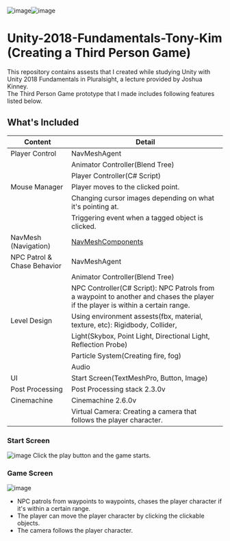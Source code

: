 ![image](https://user-images.githubusercontent.com/60923302/89010226-1e247300-d349-11ea-9e45-cfc516944fe5.png)![image](https://user-images.githubusercontent.com/60923302/89010367-6b084980-d349-11ea-85fd-e7124f3f66bf.png)
  
  
# Unity-2018-Fundamentals-Tony-Kim (Creating a Third Person Game)
This repository contains assests that I created while studying Unity with Unity 2018 Fundamentals in Pluralsight, a lecture provided by Joshua Kinney.  
The Third Person Game prototype that I made includes following features listed below.

## What's Included
 Content | Detail 
 ---|---
Player Control | NavMeshAgent 
| | Animator Controller(Blend Tree) 
| | Player Controller(C# Script) 
Mouse Manager | Player moves to the clicked point. 
| | Changing cursor images depending on what it's pointing at. 
| | Triggering event when a tagged object is clicked. 
NavMesh (Navigation) | [NavMeshComponents](https://github.com/Unity-Technologies/NavMeshComponents) 
NPC Patrol & Chase Behavior | NavMeshAgent |
| | Animator Controller(Blend Tree)
| | NPC Controller(C# Script): NPC Patrols from a waypoint to another and chases the player if the player is within a certain range.
Level Design | Using environment assests(fbx, material, texture, etc): Rigidbody, Collider, 
| | Light(Skybox, Point Light, Directional Light, Reflection Probe)
| | Particle System(Creating fire, fog)
| | Audio
UI | Start Screen(TextMeshPro, Button, Image)
Post Processing | Post Processing stack 2.3.0v
Cinemachine | Cinemachine 2.6.0v 
| | Virtual Camera: Creating a camera that follows the player character.

### Start Screen
![image](https://user-images.githubusercontent.com/60923302/89005507-9a19bd80-d33f-11ea-9920-eb1942b99822.png)
Click the play button and the game starts.

### Game Screen
![image](https://user-images.githubusercontent.com/60923302/89010015-c5ed7100-d348-11ea-80b2-b1647559c851.png)
* NPC patrols from waypoints to waypoints, chases the player character if it's within a certain range.
* The player can move the player character by clicking the clickable objects.
* The camera follows the player character.
